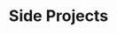 ---
title: Side Projects
layout: collection
permalink: /sideprojects/
redirect_from:
  - /sideprojects/
  - /sideprojects.html
collection: sideprojects
entries_layout: list
# classes: wide
sort_by: order
---